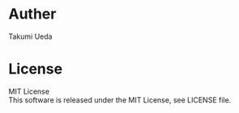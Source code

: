 ﻿# Auther  
Takumi Ueda

# License  
MIT License  
This software is released under the MIT License, see LICENSE file.
